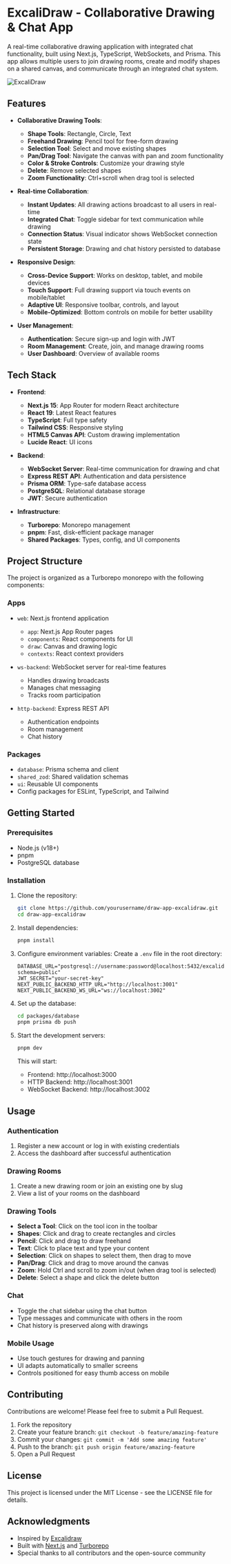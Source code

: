 # ExcaliDraw - Collaborative Drawing & Chat App

A real-time collaborative drawing application with integrated chat functionality, built using Next.js, TypeScript, WebSockets, and Prisma. This app allows multiple users to join drawing rooms, create and modify shapes on a shared canvas, and communicate through an integrated chat system.

![ExcaliDraw](chatRoom.png)

## Features

- **Collaborative Drawing Tools**:
  - **Shape Tools**: Rectangle, Circle, Text
  - **Freehand Drawing**: Pencil tool for free-form drawing
  - **Selection Tool**: Select and move existing shapes
  - **Pan/Drag Tool**: Navigate the canvas with pan and zoom functionality
  - **Color & Stroke Controls**: Customize your drawing style
  - **Delete**: Remove selected shapes
  - **Zoom Functionality**: Ctrl+scroll when drag tool is selected

- **Real-time Collaboration**:
  - **Instant Updates**: All drawing actions broadcast to all users in real-time
  - **Integrated Chat**: Toggle sidebar for text communication while drawing
  - **Connection Status**: Visual indicator shows WebSocket connection state
  - **Persistent Storage**: Drawing and chat history persisted to database

- **Responsive Design**:
  - **Cross-Device Support**: Works on desktop, tablet, and mobile devices
  - **Touch Support**: Full drawing support via touch events on mobile/tablet
  - **Adaptive UI**: Responsive toolbar, controls, and layout
  - **Mobile-Optimized**: Bottom controls on mobile for better usability

- **User Management**:
  - **Authentication**: Secure sign-up and login with JWT
  - **Room Management**: Create, join, and manage drawing rooms
  - **User Dashboard**: Overview of available rooms

## Tech Stack

- **Frontend**:
  - **Next.js 15**: App Router for modern React architecture
  - **React 19**: Latest React features
  - **TypeScript**: Full type safety
  - **Tailwind CSS**: Responsive styling
  - **HTML5 Canvas API**: Custom drawing implementation
  - **Lucide React**: UI icons

- **Backend**:
  - **WebSocket Server**: Real-time communication for drawing and chat
  - **Express REST API**: Authentication and data persistence
  - **Prisma ORM**: Type-safe database access
  - **PostgreSQL**: Relational database storage
  - **JWT**: Secure authentication

- **Infrastructure**:
  - **Turborepo**: Monorepo management
  - **pnpm**: Fast, disk-efficient package manager
  - **Shared Packages**: Types, config, and UI components

## Project Structure

The project is organized as a Turborepo monorepo with the following components:

### Apps

- `web`: Next.js frontend application
  - `app`: Next.js App Router pages
  - `components`: React components for UI
  - `draw`: Canvas and drawing logic
  - `contexts`: React context providers

- `ws-backend`: WebSocket server for real-time features
  - Handles drawing broadcasts
  - Manages chat messaging
  - Tracks room participation

- `http-backend`: Express REST API
  - Authentication endpoints
  - Room management
  - Chat history

### Packages

- `database`: Prisma schema and client
- `shared_zod`: Shared validation schemas
- `ui`: Reusable UI components
- Config packages for ESLint, TypeScript, and Tailwind

## Getting Started

### Prerequisites

- Node.js (v18+)
- pnpm
- PostgreSQL database

### Installation

1. Clone the repository:
   ```sh
   git clone https://github.com/yourusername/draw-app-excalidraw.git
   cd draw-app-excalidraw
   ```

2. Install dependencies:
   ```sh
   pnpm install
   ```

3. Configure environment variables:
   Create a `.env` file in the root directory:
   ```
   DATABASE_URL="postgresql://username:password@localhost:5432/excalidraw?schema=public"
   JWT_SECRET="your-secret-key"
   NEXT_PUBLIC_BACKEND_HTTP_URL="http://localhost:3001"
   NEXT_PUBLIC_BACKEND_WS_URL="ws://localhost:3002"
   ```

4. Set up the database:
   ```sh
   cd packages/database
   pnpm prisma db push
   ```

5. Start the development servers:
   ```sh
   pnpm dev
   ```
   This will start:
   - Frontend: http://localhost:3000
   - HTTP Backend: http://localhost:3001
   - WebSocket Backend: http://localhost:3002

## Usage

### Authentication
1. Register a new account or log in with existing credentials
2. Access the dashboard after successful authentication

### Drawing Rooms
1. Create a new drawing room or join an existing one by slug
2. View a list of your rooms on the dashboard

### Drawing Tools
- **Select a Tool**: Click on the tool icon in the toolbar
- **Shapes**: Click and drag to create rectangles and circles
- **Pencil**: Click and drag to draw freehand
- **Text**: Click to place text and type your content
- **Selection**: Click on shapes to select them, then drag to move
- **Pan/Drag**: Click and drag to move around the canvas
- **Zoom**: Hold Ctrl and scroll to zoom in/out (when drag tool is selected)
- **Delete**: Select a shape and click the delete button

### Chat
- Toggle the chat sidebar using the chat button
- Type messages and communicate with others in the room
- Chat history is preserved along with drawings

### Mobile Usage
- Use touch gestures for drawing and panning
- UI adapts automatically to smaller screens
- Controls positioned for easy thumb access on mobile

## Contributing

Contributions are welcome! Please feel free to submit a Pull Request.

1. Fork the repository
2. Create your feature branch: `git checkout -b feature/amazing-feature`
3. Commit your changes: `git commit -m 'Add some amazing feature'`
4. Push to the branch: `git push origin feature/amazing-feature`
5. Open a Pull Request

## License

This project is licensed under the MIT License - see the LICENSE file for details.

## Acknowledgments

- Inspired by [Excalidraw](https://excalidraw.com/)
- Built with [Next.js](https://nextjs.org/) and [Turborepo](https://turbo.build/repo)
- Special thanks to all contributors and the open-source community
